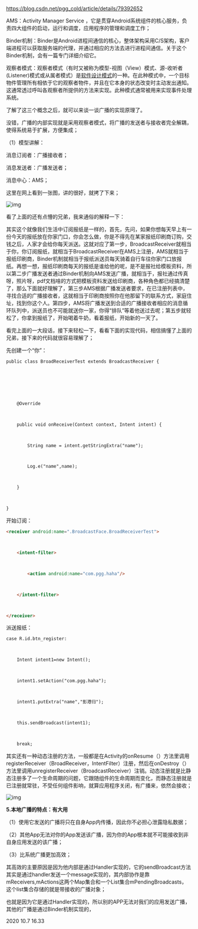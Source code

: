 https://blog.csdn.net/pgg_cold/article/details/79392652



AMS：Activity Manager Service ，它是贯穿Android系统组件的核心服务，负责四大组件的启动，运行和调度，应用程序的管理和调度工作；

Binder机制：Binder是Android进程间通信的核心，整体架构采用C/S架构，客户端进程可以获取服务端的代理，并通过相应的方法去进行进程间通信。关于这个Binder机制，会有一篇专门详细介绍它。

观察者模式：观察者模式（有时又被称为模型-视图（View）模式、源-收听者(Listener)模式或从属者模式）是[软件设计模式](https://baike.baidu.com/item/软件设计模式)的一种。在此种模式中，一个目标物件管理所有相依于它的观察者物件，并且在它本身的状态改变时主动发出通知。这通常透过呼叫各观察者所提供的方法来实现。此种模式通常被用来实现事件处理系统。

了解了这三个概念之后，就可以来谈一谈广播的实现原理了。

没错，广播的内部实现就是采用观察者模式，将广播的发送者与接收者完全解耦，使得系统易于扩展，方便集成；

（1）模型讲解：

消息订阅者：广播接收者；

消息发送者：广播发送者；

消息中心：AMS；

这里在网上看到一张图，讲的很好，就拷了下来；

![img](https://img-blog.csdn.net/20180227204047918?watermark/2/text/aHR0cDovL2Jsb2cuY3Nkbi5uZXQvcGdnX2NvbGQ=/font/5a6L5L2T/fontsize/400/fill/I0JBQkFCMA==/dissolve/70)

看了上面的还有点懵的兄弟，我来通俗的解释一下：

其实这个就像我们生活中订阅报纸是一样的，首先，先问，如果你想每天早上有一份今天的报纸放在你家门口，你会怎么做，你是不得先在某家报纸印刷商订购，交钱之后，人家才会给你每天派送。这就对应了第一步，BroadcastReceiver就相当于你，你订阅报纸，就相当于BroadcastReceiver在AMS上注册，AMS就相当于报纸印刷商，Binder机制就相当于报纸派送员每天骑着自行车往你家门口放报纸。再想一想，报纸印刷商每天的报纸是谁给他的呢，是不是报社给模板资料，所以第二步广播发送者通过Binder机制向AMS发送广播，就相当于，报社通过传真呀，照片呀，pdf文档啥的方式把模板资料发送给印刷商，各种角色都已经搞清楚了，那么下面就好理解了，第三步AMS根据广播发送者要求，在已注册列表中，寻找合适的广播接收者，这就相当于印刷商按照你在他那留下的联系方式，家庭住址，找到你这个人。第四步，AMS将广播发送到合适的广播接收者相应的消息循环队列中，派送员也不可能就送你一家，你得“排队”等着他送过去呢；第五步就轻松了，你拿到报纸了，开始喝着牛奶，看着报纸，开始新的一天了。

看完上面的一大段话，接下来轻松一下，看看下面的实现代码，相信搞懂了上面的兄弟，接下来的代码就很容易理解了；

先创建一个“你”：

 

```html
public class BroadReceiverTest extends BroadcastReceiver {



 



    @Override



    public void onReceive(Context context, Intent intent) {



        String name = intent.getStringExtra("name");



        Log.e("name",name);



    }



}
```

开始订阅：

 

```html
<receiver android:name=".BroadcastFace.BroadReceiverTest">



    <intent-filter>



        <action android:name="com.pgg.haha"/>



    </intent-filter>



</receiver>
```

派送报纸：

 

```html
case R.id.btn_register:



    Intent intent1=new Intent();



    intent1.setAction("com.pgg.haha");



    intent1.putExtra("name","彭港归");



    this.sendBroadcast(intent1);



    break;
```

其实还有一种动态注册的方法，一般都是在Activity的onResume（）方法里调用registerReceiver（BroadReceiver，IntentFilter）注册，然后在onDestroy（）方法里调用unregisterReceiver（BroadcastReceiver）注销。动态注册就是比静态注册多了一个生命周期的问题，它跟随组件的生命周期而变化，而静态注册就是已注册就常驻，不受任何组件影响，就算应用程序关闭，有广播来，依然会接收；

![img](https://img-blog.csdn.net/20180227211306210?watermark/2/text/aHR0cDovL2Jsb2cuY3Nkbi5uZXQvcGdnX2NvbGQ=/font/5a6L5L2T/fontsize/400/fill/I0JBQkFCMA==/dissolve/70)

**5.本地广播的特点：有大用**

（1）使用它发送的广播将只在自身App内传播，因此你不必担心泄露隐私数据；

（2）其他App无法对你的App发送该广播，因为你的App根本就不可能接收到非自身应用发送的该广播；

（3）比系统广播更加高效；

其高效的主要原因是因为他内部是通过Handler实现的，它的sendBroadcast方法其实是通过handler发送一个message实现的，其内部协作是靠mReceivers,mActions这两个Map集合和一个List集合mPendingBroadcasts，这个list集合存储的就是带接收的广播对象；

也就是因为它是通过Handler实现的，所以别的APP无法对我们的应用发送广播，其他的广播是通过Binder机制实现的，

 

2020 10.7 16.33
